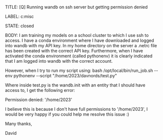 TITLE:
[Q] Running wandb on ssh server but getting permission denied 

LABEL:
c:misc

STATE:
closed

BODY:
I am training my models on a school cluster to which I use ssh to access. I have a conda environment where I have downloaded and logged into wandb with my API key. In my home directory on the server a .netrc file has been created with the correct API key. Furthermore, when I have activated the conda environment (called pythonenv) it is clearly indicated that I am logged into wandb with the correct account.

However, when I try to run my script using:
bash /opt/local/bin/run_job.sh --env pythonenv --script "/home/2023/davnords/test.py" 

Where inside test.py is the wandb.init with an entity that I should have access to, I get the following error:

Permission denied: '/home/2023'

I believe this is because I don't have full permissions to '/home/2023', I would be very happy if you could help me resolve this issue :)

Many thanks,

David 

